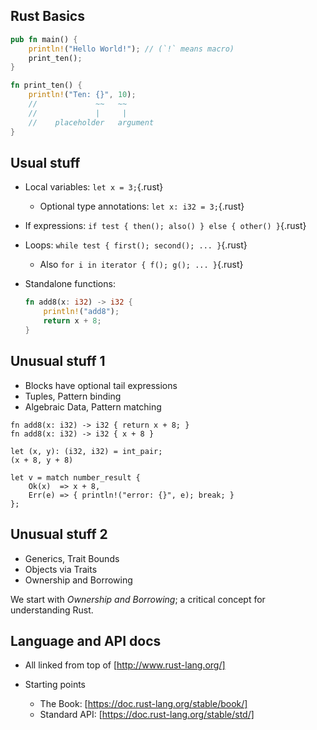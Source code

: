 ## Rust Basics

```rust
pub fn main() {
    println!("Hello World!"); // (`!` means macro)
    print_ten();                                               
}

fn print_ten() {
    println!("Ten: {}", 10);
    //             ~~   ~~
    //             |     | 
    //    placeholder   argument
}
```

## Usual stuff

  * Local variables: `let x = 3;`{.rust}
    * Optional type annotations: `let x: i32 = 3;`{.rust}

  * If expressions:
    `if test { then(); also() } else { other() }`{.rust}

  * Loops: `while test { first(); second(); ... }`{.rust}
    * Also `for i in iterator { f(); g(); ... }`{.rust}

  * Standalone functions:

    ```rust
    fn add8(x: i32) -> i32 {
        println!("add8");
        return x + 8;
    }
    ```

## Unusual stuff 1

  * Blocks have optional tail expressions
  * Tuples, Pattern binding
  * Algebraic Data, Pattern matching

``` {.rust}
fn add8(x: i32) -> i32 { return x + 8; }
fn add8(x: i32) -> i32 { x + 8 }
```

``` {.rust}
let (x, y): (i32, i32) = int_pair;
(x + 8, y + 8)
```

``` {.rust}
let v = match number_result {
    Ok(x)  => x + 8,
    Err(e) => { println!("error: {}", e); break; }
};
```

## Unusual stuff 2

  * Generics, Trait Bounds
  * Objects via Traits
  * Ownership and Borrowing

  We start with *Ownership and Borrowing*;
  a critical concept for understanding Rust.

## Language and API docs

  * All linked from top of [http://www.rust-lang.org/]

  * Starting points
    * The Book: [https://doc.rust-lang.org/stable/book/]
    * Standard API: [https://doc.rust-lang.org/stable/std/]

[http://www.rust-lang.org/]: http://www.rust-lang.org/
[https://doc.rust-lang.org/stable/book/]: https://doc.rust-lang.org/stable/book/
[https://doc.rust-lang.org/stable/std/]: https://doc.rust-lang.org/stable/std/
